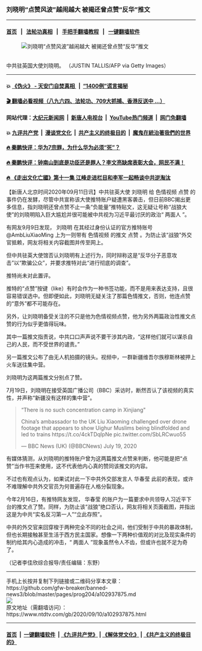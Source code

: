 ### 刘晓明“点赞风波”越闹越大 被揭还曾点赞“反华”推文
------------------------

#### [首页](https://github.com/gfw-breaker/banned-news3/blob/master/README.md) &nbsp;&nbsp;|&nbsp;&nbsp; [法轮功真相](https://github.com/begood0513/basic/blob/master/README.md)  &nbsp;&nbsp;|&nbsp;&nbsp; [手把手翻墙教程](https://github.com/gfw-breaker/guides/wiki)  &nbsp;&nbsp;|&nbsp;&nbsp; [一键翻墙软件](https://github.com/gfw-breaker/nogfw/blob/master/README.md)  



<div><div class="featured_image">
 <figure>
  <img alt="刘晓明“点赞风波”越闹越大 被揭还曾点赞“反华”推文" src="https://i.ntdtv.com/assets/uploads/2020/09/Untitled-20-800x450.jpg"/>
 </figure><br/>
 <span class="caption">
  中共驻英国大使刘晓明。 （JUSTIN TALLIS/AFP via Getty Images）
 </span>
</div>
</div><hr/>

#### 💥 [《伪火》 - 天安门自焚真相 ](http://141.164.51.119:10000/videos/blog/weihuo.html)&nbsp; |&nbsp; [“1400例”谎言揭秘  ](http://141.164.51.119:10000/videos/blog/jiexi1400.html)

#### [ 🎬  翻墙必看视频（八九六四、法轮功、709大抓捕、香港反送中 ...）](https://github.com/gfw-breaker/links/blob/master/banned.md)

#### 网站代理：[大纪元新闻网](http://167.172.10.89:10080/gb/) &nbsp;|&nbsp; [新唐人电视台](http://167.172.10.89:8808/gb/)  &nbsp;|&nbsp; [YouTube热门频道](http://158.247.203.241/youtube.html) &nbsp;|&nbsp; [网门免翻墙](http://158.247.203.241:11000/show.aspx?name=ogHome)

#### 💥 [九评共产党](http://141.164.51.119:10000/videos/res/jiuping/)&nbsp; |&nbsp; [漫谈党文化](http://141.164.51.119:10000/videos/res/mtdwh/)&nbsp; |&nbsp; [共产主义的终极目的](http://141.164.51.119:10000/videos/res/zjmd/)&nbsp; |&nbsp; [魔鬼在統治著我們的世界](http://141.164.51.119:10000/videos/res/TheSpecter/)  

#### [ 🔥  秦鹏快评：华为7宗罪，为什么华为必须“死”？](http://141.164.51.119:10000/videos/news/qp01.html)

#### [ 🔥  秦鹏快评：钟南山到底是功臣还是罪人？李文亮缺席表彰大会，网民不满！](http://141.164.51.119:10000/videos/news/qp02.html)

#### [ 🔥  《走出文化亡國》第十一集 江峰走进栏目和李军一起畅谈中共逆淘汰](http://141.164.51.119:10000/videos/news/../res/zcwhwg/index.html)

<div><div class="post_content" itemprop="articleBody">
 <p>
  【新唐人北京时间2020年09月11日讯】中共驻英大使
  <ok href="https://www.ntdtv.com/gb/刘晓明.htm">
   刘晓明
  </ok>
  给
  <ok href="https://www.ntdtv.com/gb/色情视频.htm">
   色情视频
  </ok>
  <ok href="https://www.ntdtv.com/gb/点赞.htm">
   点赞
  </ok>
  的事件仍在发酵，尽管中共宣称该大使推特账户疑遭黑客袭击，但日前BBC揭出更多信息，指刘晓明还曾点赞不止一条“负能量”推特贴文，这无疑让号称“战狼大使”的刘晓明陷入巨大尴尬并很可能被中共视为习近平最讨厌的政治“
  <ok href="https://www.ntdtv.com/gb/两面人.htm">
   两面人
  </ok>
  ”。
 </p>
 <p>
  有网友9月9日发现，
  <ok href="https://www.ntdtv.com/gb/刘晓明.htm">
   刘晓明
  </ok>
  在其经过身份认证的官方推特账号 @AmbLiuXiaoMing 上为一则带有
  <ok href="https://www.ntdtv.com/gb/色情视频.htm">
   色情视频
  </ok>
  的推文
  <ok href="https://www.ntdtv.com/gb/点赞.htm">
   点赞
  </ok>
  。为防止该“战狼”外交官抵赖，网友将相关内容截图并传至网上。
 </p>
 <p>
  但中共驻英大使馆否认刘晓明有上述行为，同时辩称这是“反华分子恶意攻击”以“欺骗公众”，并要求推特对此“进行彻底的调查”。
 </p>
 <p>
  推特尚未对此置评。
 </p>
 <p>
  推特的“点赞”按键（like）有时会作为一种书签功能，而不是用来表达支持，且很容易错误选中。但即便如此，刘晓明无疑关注了那篇色情推文，否则，他连点赞的“意外”都不可能存在。
 </p>
 <p>
  另外，让刘晓明备受关注的不只是他为色情视频点赞，他为另外两篇政治性推文点赞的行为似乎更值得玩味。
 </p>
 <p>
  其中一篇推文指责说，中共口口声声说不要干涉其内政，“这样他们就可以谋杀自己的人民，而不受世界的谴责。”
 </p>
 <p>
  另一篇推文公布了由无人机拍摄的镜头。视频中，一群新疆维吾尔族穆斯林被押上火车送往集中营。
 </p>
 <p>
  刘晓明为这两篇推文分别点了赞。
 </p>
 <p>
  7月19日，刘晓明在接受英国广播公司（BBC）采访时，断然否认了该视频的真实性，并声称“新疆没有这样的集中营”。
 </p>
 <blockquote class="twitter-tweet">
  <p dir="ltr" lang="en">
   “There is no such concentration camp in Xinjiang"
  </p>
  <p>
   China’s ambassador to the UK Liu Xiaoming challenged over drone footage that appears to show Uighur Muslims being blindfolded and led to trains
   <ok href="https://t.co/4ckTDqIpNe">
    https://t.co/4ckTDqIpNe
   </ok>
   <ok href="https://t.co/SbLRCwuo55">
    pic.twitter.com/SbLRCwuo55
   </ok>
  </p>
  <p>
   — BBC News (UK) (@BBCNews)
   <ok href="https://twitter.com/BBCNews/status/1284900519430037506?ref_src=twsrc%5Etfw">
    July 19, 2020
   </ok>
  </p>
 </blockquote>
 <p>
  <script async="" charset="utf-8" src="https://platform.twitter.com/widgets.js">
  </script>
 </p>
 <p>
  <p>
   有媒体猜测，从刘晓明的推特账户曾为这两篇推文点赞来判断，他可能是把“点赞”当作书签来使用，这不代表他内心真的赞同该推文的内容。
  </p>
  <p>
   不过也有观点认为，如果试对此一下中共外交部发言人
   <ok href="https://www.ntdtv.com/gb/华春莹.htm">
    华春莹
   </ok>
   此前的表现，或许不难理解中共外交官员为何普遍存在人格分裂现象。
  </p>
  <p>
   今年2月16日，有推特网友发现，
   <ok href="https://www.ntdtv.com/gb/华春莹.htm">
    华春莹
   </ok>
   的账户为一篇要求中共领导人习近平下台的推文点了赞。同样，为防止该“战狼”绝口否认，网友将相关页面截图，并指出这是为中共“实名反习第一人”“立此存照”。
  </p>
  <p>
   中共的外交官来回穿梭于两种完全不同的社会之间，他们受制于中共的暴政体制，但也长期接触甚至生活于西方民主国家。想像一下两种价值观的对比及现实条件的制约给其内心造成的冲击，“
   <ok href="https://www.ntdtv.com/gb/两面人.htm">
    两面人
   </ok>
   ”现象虽然令人不齿，但或许也就不足为奇了。
  </p>
  <p>
   （记者李佳欣综合报导/责任编辑：东野）
  </p>
  <div class="single_ad">
  </div>
 </p>
</div>
</div>
<hr/>
手机上长按并复制下列链接或二维码分享本文章：<br/>
https://github.com/gfw-breaker/banned-news3/blob/master/pages/prog204/a102937875.md <br/>
<a href='https://github.com/gfw-breaker/banned-news3/blob/master/pages/prog204/a102937875.md'><img src='https://github.com/gfw-breaker/banned-news3/blob/master/pages/prog204/a102937875.md.png'/></a> <br/>
原文地址（需翻墙访问）：https://www.ntdtv.com/gb/2020/09/10/a102937875.html


------------------------
#### [首页](https://github.com/gfw-breaker/banned-news3/blob/master/README.md) &nbsp;|&nbsp; [一键翻墙软件](https://github.com/gfw-breaker/nogfw/blob/master/README.md) &nbsp;| [《九评共产党》](https://github.com/gfw-breaker/9ping.md/blob/master/README.md#九评之一评共产党是什么) | [《解体党文化》](https://github.com/gfw-breaker/jtdwh.md/blob/master/README.md) | [《共产主义的终极目的》](https://github.com/gfw-breaker/gczydzjmd.md/blob/master/README.md)


<img src='http://gfw-breaker.win/banned-news3/pages/prog204/a102937875.md' width='0px' height='0px'/>